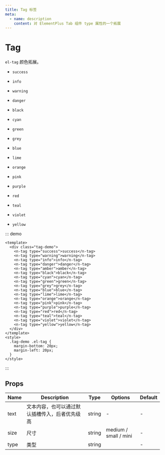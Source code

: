 ```yaml
---
title: Tag 标签
meta:
  - name: description
    content: 对 ElementPlus Tab 组件 type 属性的一个拓展
---
```


# Tag

`el-tag` 颜色拓展。

- `success`
- `info`
- `warning`
- `danger`

- `black`
- `cyan`
- `green`
- `grey`
- `blue`
- `lime`
- `orange`
- `pink`
- `purple`
- `red`
- `teal`
- `violet`
- `yellow`

::: demo

```vue
<template>
  <div class="tag-demo">
    <n-tag type="success">success</n-tag>
    <n-tag type="warning">warning</n-tag>
    <n-tag type="info">info</n-tag>
    <n-tag type="danger">danger</n-tag>
    <n-tag type="amber">amber</n-tag>
    <n-tag type="black">black</n-tag>
    <n-tag type="cyan">cyan</n-tag>
    <n-tag type="green">green</n-tag>
    <n-tag type="grey">grey</n-tag>
    <n-tag type="blue">blue</n-tag>
    <n-tag type="lime">lime</n-tag>
    <n-tag type="orange">orange</n-tag>
    <n-tag type="pink">pink</n-tag>
    <n-tag type="purple">purple</n-tag>
    <n-tag type="red">red</n-tag>
    <n-tag type="teal">teal</n-tag>
    <n-tag type="violet">violet</n-tag>
    <n-tag type="yellow">yellow</n-tag>
  </div>
</template>
<style>
  .tag-demo .el-tag {
    margin-bottom: 20px;
    margin-left: 20px;
  }
</style>
```

:::

## Props

| Name | Description                                    | Type   | Options               | Default |
| ---- | ---------------------------------------------- | ------ | --------------------- | ------- |
| text | 文本内容，也可以通过默认插槽传入，后者优先级高 | string | -                     | -       |
| size | 尺寸                                           | string | medium / small / mini | -       |
| type | 类型                                           | string |                       | -       |
